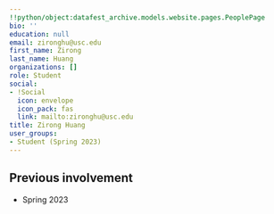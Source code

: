 ```yaml
---
!!python/object:datafest_archive.models.website.pages.PeoplePage
bio: ''
education: null
email: zironghu@usc.edu
first_name: Zirong
last_name: Huang
organizations: []
role: Student
social:
- !Social
  icon: envelope
  icon_pack: fas
  link: mailto:zironghu@usc.edu
title: Zirong Huang
user_groups:
- Student (Spring 2023)
---
```



## Previous involvement

* Spring 2023

